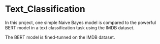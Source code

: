 # Text_Classification

In this project, one simple Naive Bayes model is compared to the powerful BERT model in a text classification task using the IMDB dataset.

The BERT model is fined-tunned on the IMDB dataset.

